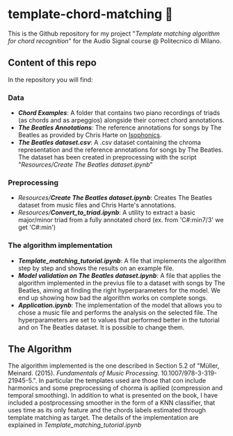# template-chord-matching :musical_keyboard:
This is the Github repository for my project "*Template matching algorithm for chord recognition*" for the Audio Signal course @ Politecnico di Milano.

## Content of this repo
In the repository you will find:
### Data
* ***Chord Examples***: A folder that contains two piano recordings of triads (as chords and as arpeggios) alongside their correct chord annotations.
* ***The Beatles Annotations***: The reference annotations for songs by The Beatles as provided by Chris Harte on [Isophonics](http://isophonics.net/content/reference-annotations-beatles "The Beatles Annotations").
* ***The Beatles dataset.csv***: A .csv dataset containing the chroma representation and the reference annotations for songs by The Beatles. The dataset has been created in preprocessing with the script "*Resources/Create The Beatles dataset.ipynb*"

### Preprocessing
* *Resources/**Create The Beatles dataset.ipynb***: Creates The Beatles dataset from music files and Chris Harte's annotations.
* *Resources/**Convert_to_triad.ipynb***: A utility to extract a basic major/minor triad from a fully annotated chord (ex. from 'C#:min7/3' we get 'C#:min')

### The algorithm implementation
* ***Template_matching_tutorial.ipynb***: A file that implements the algorithm step by step and shows the results on an example file.
* ***Model validation on The Beatles dataset.ipynb***: A file that applies the algorithm implemented in the previus file to a dataset with songs by The Beatles, aiming at finding the right hyperparameters for the model. We end up showing how bad the algorithm works on complete songs.
* ***Application.ipynb***: The implementation of the model that allows you to chose a music file and performs the analysis on the selected file. The hyperparameters are set to values that performed better in the tutorial and on The Beatles dataset. It is possible to change them.

## The Algorithm
The algorithm implemented is the one described in Section 5.2 of "Müller, Meinard. (2015). *Fundamentals of Music Processing*. 10.1007/978-3-319-21945-5.". In particular the templates used are those that con include harmonics and some preprocessing of chorma is apllied (compression and temporal smoothing).
In addition to what is presented on the book, I have included a postprocessing smoother in the form of a KNN classifier, that uses time as its only feature and the chords labels estimated through template matching as target. The details of the implementation are explained in *Template_matching_tutorial.ipynb*
